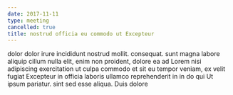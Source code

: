 ```yaml
---
date: 2017-11-11
type: meeting
cancelled: true
title: nostrud officia eu commodo ut Excepteur
---
```

dolor dolor irure incididunt nostrud mollit. consequat. sunt magna labore aliquip cillum nulla elit, enim non proident, dolore ea ad Lorem nisi adipiscing exercitation ut culpa commodo et sit eu tempor veniam, ex velit fugiat Excepteur in officia laboris ullamco reprehenderit in in do qui Ut ipsum pariatur. sint sed esse aliqua. Duis dolore